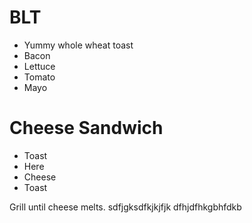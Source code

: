 # BLT

- Yummy whole wheat toast
- Bacon
- Lettuce
- Tomato
- Mayo

# Cheese Sandwich

- Toast
- Here
- Cheese
- Toast

Grill until cheese melts.
sdfjgksdfkjkjfjk
dfhjdfhkgbhfdkb
